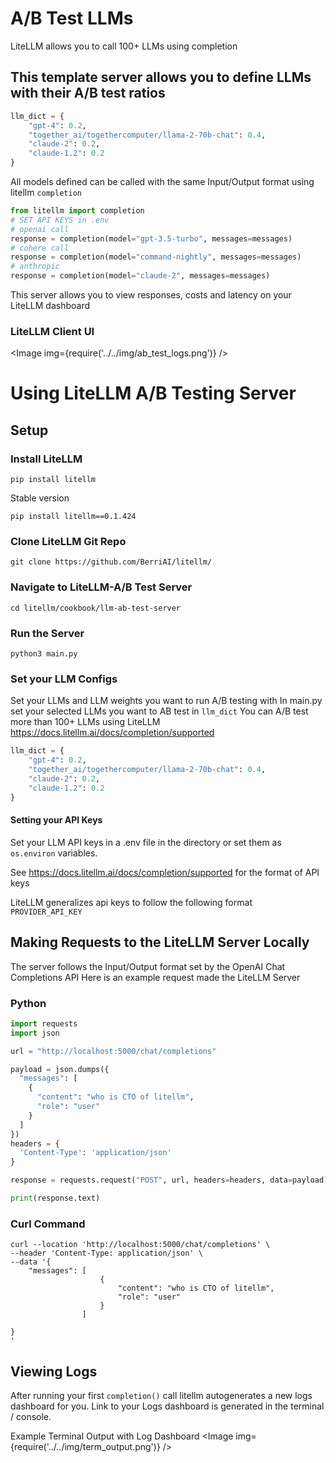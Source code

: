 # A/B Test LLMs

LiteLLM allows you to call 100+ LLMs using completion

## This template server allows you to define LLMs with their A/B test ratios

```python
llm_dict = {
    "gpt-4": 0.2,
    "together_ai/togethercomputer/llama-2-70b-chat": 0.4,
    "claude-2": 0.2,
    "claude-1.2": 0.2
}
```

All models defined can be called with the same Input/Output format using litellm `completion`
```python
from litellm import completion
# SET API KEYS in .env
# openai call
response = completion(model="gpt-3.5-turbo", messages=messages)
# cohere call
response = completion(model="command-nightly", messages=messages)
# anthropic
response = completion(model="claude-2", messages=messages)
```

This server allows you to view responses, costs and latency on your LiteLLM dashboard

### LiteLLM Client UI
<Image img={require('../../img/ab_test_logs.png')} />



# Using LiteLLM A/B Testing Server
## Setup

### Install LiteLLM
```
pip install litellm
```

Stable version
```
pip install litellm==0.1.424
```

### Clone LiteLLM Git Repo
```
git clone https://github.com/BerriAI/litellm/
```

### Navigate to LiteLLM-A/B Test Server
```
cd litellm/cookbook/llm-ab-test-server
```

### Run the Server 
```
python3 main.py
```

### Set your LLM Configs
Set your LLMs and LLM weights you want to run A/B testing with 
In main.py set your selected LLMs you want to AB test in `llm_dict`
You can A/B test more than 100+ LLMs using LiteLLM https://docs.litellm.ai/docs/completion/supported
```python
llm_dict = {
    "gpt-4": 0.2,
    "together_ai/togethercomputer/llama-2-70b-chat": 0.4,
    "claude-2": 0.2,
    "claude-1.2": 0.2
}
```

#### Setting your API Keys 
Set your LLM API keys in a .env file in the directory or set them as `os.environ` variables.

See https://docs.litellm.ai/docs/completion/supported for the format of API keys 

LiteLLM generalizes api keys to follow the following format 
`PROVIDER_API_KEY`

## Making Requests to the LiteLLM Server Locally 
The server follows the Input/Output format set by the OpenAI Chat Completions API
Here is an example request made the LiteLLM Server

### Python
```python
import requests
import json

url = "http://localhost:5000/chat/completions"

payload = json.dumps({
  "messages": [
    {
      "content": "who is CTO of litellm",
      "role": "user"
    }
  ]
})
headers = {
  'Content-Type': 'application/json'
}

response = requests.request("POST", url, headers=headers, data=payload)

print(response.text)

```

### Curl Command
```
curl --location 'http://localhost:5000/chat/completions' \
--header 'Content-Type: application/json' \
--data '{
    "messages": [
                    { 
                        "content": "who is CTO of litellm",
                        "role": "user"
                    }
                ]
    
}
'
```

## Viewing Logs
After running your first `completion()` call litellm autogenerates a new logs dashboard for you. Link to your Logs dashboard is generated in the terminal / console. 

Example Terminal Output with Log Dashboard
<Image img={require('../../img/term_output.png')} />







